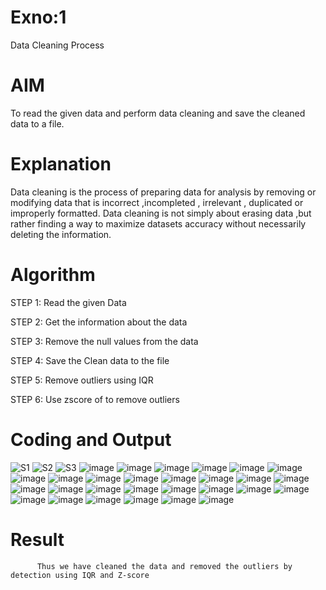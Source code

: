 # Exno:1
Data Cleaning Process

# AIM
To read the given data and perform data cleaning and save the cleaned data to a file.

# Explanation
Data cleaning is the process of preparing data for analysis by removing or modifying data that is incorrect ,incompleted , irrelevant , duplicated or improperly formatted. Data cleaning is not simply about erasing data ,but rather finding a way to maximize datasets accuracy without necessarily deleting the information.

# Algorithm
STEP 1: Read the given Data

STEP 2: Get the information about the data

STEP 3: Remove the null values from the data

STEP 4: Save the Clean data to the file

STEP 5: Remove outliers using IQR

STEP 6: Use zscore of to remove outliers

# Coding and Output
            
![S1](https://github.com/user-attachments/assets/78d0c373-4558-4f11-9824-d57a4bed304b)
![S2](https://github.com/user-attachments/assets/c09e6ee6-f4e0-4ca7-a4c2-07d0884d0c95)
![S3](https://github.com/user-attachments/assets/9842823b-d8cb-4282-aba5-d02c443092fe)
![image](https://github.com/user-attachments/assets/24a2d5f7-8a0b-4376-92f6-31cea8da65b6)
![image](https://github.com/user-attachments/assets/f125a4e7-d4c3-45b0-b8c7-fbcdb1db2afd)
![image](https://github.com/user-attachments/assets/64157754-8f18-44c2-b6de-8aa2ecf82b43)
![image](https://github.com/user-attachments/assets/a258ad10-822a-4f0d-8012-37476e91f299)
![image](https://github.com/user-attachments/assets/35775f25-776b-4736-95e4-c091a7b539fa)
![image](https://github.com/user-attachments/assets/62c7ceb9-9572-4dbd-ac1a-318f01850763)
![image](https://github.com/user-attachments/assets/9875701e-256a-4780-aeb0-446e89114739)
![image](https://github.com/user-attachments/assets/4d75b037-b3b3-4c0a-bb4f-07683e4476eb)
![image](https://github.com/user-attachments/assets/d55edc36-8dfa-45f2-8ced-c5209b92fa96)
![image](https://github.com/user-attachments/assets/ed0e3f54-3c38-4dd5-9bb8-ef14cc886f4b)
![image](https://github.com/user-attachments/assets/62055274-308d-4295-869e-a518b18814ea)
![image](https://github.com/user-attachments/assets/aa7220f4-d7b7-4b56-95da-40343353c632)
![image](https://github.com/user-attachments/assets/0799703b-5b82-4bdc-9f63-8e268db162fe)
![image](https://github.com/user-attachments/assets/9e9389d5-44aa-4c47-87eb-748835bf2136)
![image](https://github.com/user-attachments/assets/39ab6ba2-db1a-4299-a3c0-853ba5733894)
![image](https://github.com/user-attachments/assets/7b0aefc2-6a56-4483-bc84-6d9dbdb2e74e)
![image](https://github.com/user-attachments/assets/3a7a14b6-953f-444f-8825-b59bd3201bac)
![image](https://github.com/user-attachments/assets/3dec729a-1424-4d38-83b9-8303bc7a17cc)
![image](https://github.com/user-attachments/assets/6013a52f-b2ab-4b4b-8369-9e35841e7dc3)
![image](https://github.com/user-attachments/assets/83f921c3-a752-4c76-b7d0-64c546f9d0fa)
![image](https://github.com/user-attachments/assets/7f81be71-1063-4571-88f9-6e4179e6242b)
![image](https://github.com/user-attachments/assets/42d8d317-834d-407b-b553-baac4de89112)
![image](https://github.com/user-attachments/assets/6a3d3ee3-7d4f-4102-b59d-cfe130b13f02)
![image](https://github.com/user-attachments/assets/6fbae6aa-c290-4917-92b3-2a420fecbcb0)
![image](https://github.com/user-attachments/assets/c0db7748-a2fc-4d27-ab48-cbbb6b8c01c0)
![image](https://github.com/user-attachments/assets/776c67bc-61a7-4fd6-8857-b8780f56bc6a)
![image](https://github.com/user-attachments/assets/40f71e0c-d72c-4492-8c28-48ff8f7e4840)
![image](https://github.com/user-attachments/assets/e914e117-764e-4125-ab46-891a4ee89349)
# Result
          Thus we have cleaned the data and removed the outliers by detection using IQR and Z-score

